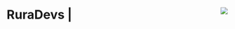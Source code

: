 # RuraDevs  |<img  src="https://raw.githubusercontent.com/MatheusFidelisPE/JavaAtividadeSemana1/master/baixados.png" ALIGN = right> 
